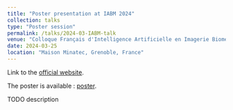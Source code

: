 ```yaml
---
title: "Poster presentation at IABM 2024"
collection: talks
type: "Poster session"
permalink: /talks/2024-03-IABM-talk
venue: "Colloque Français d'Intelligence Artificielle en Imagerie Biomédicale (IABM 2024)"
date: 2024-03-25
location: "Maison Minatec, Grenoble, France"
---
```


Link to the [official website](https://iabm2024.sciencesconf.org/).

The poster is available : [poster](/files/2024-IABM-poster.pdf).

TODO description
